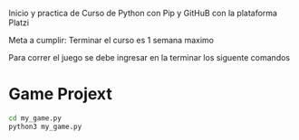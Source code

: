 Inicio y practica de Curso de Python con Pip y GitHuB con la plataforma Platzi

Meta a cumplir: Terminar el curso es 1 semana maximo

Para correr el juego se debe ingresar en la terminar los siguente comandos
# Game Projext

```sh
cd my_game.py
python3 my_game.py
```